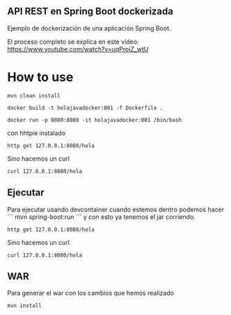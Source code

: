 ## API REST en Spring Boot dockerizada

Ejemplo de dockerización de una aplicación Spring Boot.

El proceso completo se explica en este vídeo: https://www.youtube.com/watch?v=uqProiZ_wtU

# How to use

```
mvn clean install
```

```
docker build -t holajavadocker:001 -f Dockerfile .
```

```
docker run -p 8080:8080 -it holajavadocker:001 /bin/bash
```

con hhtpie instalado
```
http get 127.0.0.1:8080/hola
```
Sino hacemos un curl
```
curl 127.0.0.1:8080/hola
```

## Ejecutar
Para ejecutar usando devcontainer cuando estemos dentro podemos hacer
´´´
mvn spring-boot:run
´´´
y con esto ya tenemos el jar corriendo.

```
http get 127.0.0.1:8080/hola
```
Sino hacemos un curl
```
curl 127.0.0.1:8080/hola
```

## WAR
Para generar el war con los cambios que hemos realizado
```
mvn install
```

